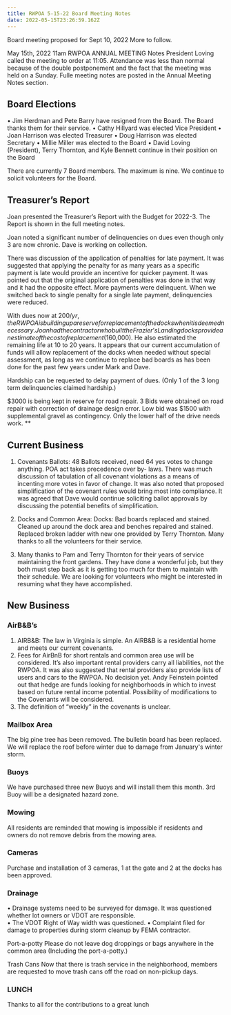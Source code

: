 ```yaml
---
title: RWPOA 5-15-22 Board Meeting Notes
date: 2022-05-15T23:26:59.162Z
---
```

Board meeting proposed for Sept 10, 2022 More to follow.

May 15th, 2022 11am
RWPOA ANNUAL MEETING
Notes
President Loving called the meeting to order at 11:05. Attendance was less than normal because of the double postponement and the fact that the meeting was held on a Sunday. Fulle meeting notes are posted in the Annual Meeting Notes section.

## Board Elections
•	Jim Herdman and Pete Barry have resigned from the Board. The Board thanks them for their service. 
•	Cathy Hillyard was elected Vice President
•	Joan Harrison was elected Treasurer
•	Doug Harrison was elected Secretary
•	Millie Miller was elected to the Board
•	David Loving (President), Terry Thornton, and Kyle Bennett continue in their position on the Board

There are currently 7 Board members. The maximum is nine. We continue to solicit volunteers for the Board. 

## Treasurer’s Report 

Joan presented the Treasurer’s Report with the Budget for 2022-3. The Report is shown in the full meeting notes.

Joan noted a significant number of delinquencies on dues even though only 3 are now chronic. Dave is working on collection.

There was discussion of the application of penalties for late payment. It was suggested that applying the penalty for as many years as a specific payment is late would provide an incentive for quicker payment. It was pointed out that the original application of penalties was done in that way and it had the opposite effect. More payments were delinquent. When we switched back to single penalty for a single late payment, delinquencies were reduced.

With dues now at $200/yr, the RWPOA is building up a reserve for replacement of the docks when it is deemed necessary. Joan had the contractor who built the Frazier’s Landing docks provide an estimate of the cost of replacement ($160,000). He also estimated the remaining life at 10 to 20 years. It appears that our current accumulation of funds will allow replacement of the docks when needed without special assessment, as long as we continue to replace bad boards as has been done for the past few years under Mark and Dave. 

Hardship can be requested to delay payment of dues. (Only 1 of the 3 long term delinquencies claimed hardship.) 

$3000 is being kept in reserve for road repair. 3 Bids were obtained on road repair with correction of drainage design error. Low bid was $1500 with supplemental gravel as contingency. Only the lower half of the drive needs work. 
**

## Current Business

1.	Covenants Ballots: 48 Ballots received, need 64 yes votes to change anything. POA act takes precedence over by- laws. There was much discussion of tabulation of all covenant violations as a means of incenting more votes in favor of change. It was also noted that proposed simplification of the covenant rules would bring most into compliance. It was agreed that Dave would continue soliciting ballot approvals by discussing the potential benefits of simplification.

2.	Docks and Common Area: Docks: Bad boards replaced and stained. Cleaned up around the dock area and benches repaired and stained. Replaced broken ladder with new one provided by Terry Thornton. Many thanks to all the volunteers for their service.

3.	Many thanks to Pam and Terry Thornton for their years of service maintaining the front gardens.  They have done a wonderful job, but they both must step back as it is getting too much for them to maintain with their schedule.  We are looking for volunteers who might be interested in resuming what they have accomplished.

## New Business

### AirB&B’s

1.	AIRB&B: The law in Virginia is simple. An AIRB&B is a residential home and meets our current covenants.
2.	Fees for AirBnB for short rentals and common area use will be considered. It’s also important rental providers carry all liabilities, not the RWPOA. It was also suggested that rental providers also provide lists of users and cars to the RWPOA. No decision yet. Andy Feinstein pointed out that hedge are funds looking for neighborhoods in which to invest based on future rental income potential. Possibility of modifications to the Covenants will be considered. 
3.	The definition of “weekly” in the covenants is unclear.  
                                                                    
 ### Mailbox Area

The big pine tree has been removed. The bulletin board has been replaced. We will replace the roof before winter due to damage from January's winter storm.

### Buoys 

We have purchased three new Buoys and will install them this month. 3rd Buoy will be a designated hazard zone.

### Mowing

All residents are reminded that mowing is impossible if residents and owners do not remove debris from the mowing area.

### Cameras 

Purchase and installation of 3 cameras, 1 at the gate and 2 at the docks has been approved.

### Drainage

•	Drainage systems need to be surveyed for damage. It was questioned whether lot owners or VDOT are responsible.   
•	The VDOT Right of Way width was questioned.
•	Complaint filed for damage to properties during storm cleanup by FEMA contractor.
           

Port-a-potty 
Please do not leave dog droppings or bags anywhere in the common area (Including the port-a-potty.) 

Trash Cans
Now that there is trash service in the neighborhood, members are requested to move trash cans off the road on non-pickup days.

### LUNCH

Thanks to all for the contributions to a great lunch

